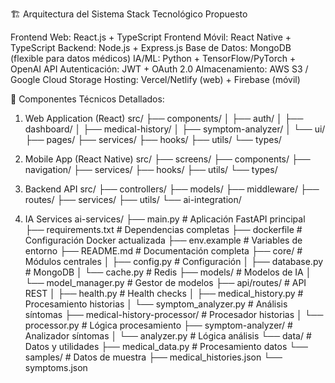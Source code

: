 🏗️ Arquitectura del Sistema
Stack Tecnológico Propuesto

Frontend Web: React.js + TypeScript
Frontend Móvil: React Native + TypeScript
Backend: Node.js + Express.js
Base de Datos: MongoDB (flexible para datos médicos)
IA/ML: Python + TensorFlow/PyTorch + OpenAI API
Autenticación: JWT + OAuth 2.0
Almacenamiento: AWS S3 / Google Cloud Storage
Hosting: Vercel/Netlify (web) + Firebase (móvil)

🔧 Componentes Técnicos Detallados:

1. Web Application (React)
src/
├── components/
│   ├── auth/
│   ├── dashboard/
│   ├── medical-history/
│   ├── symptom-analyzer/
│   └── ui/
├── pages/
├── services/
├── hooks/
├── utils/
└── types/

2. Mobile App (React Native)
src/
├── screens/
├── components/
├── navigation/
├── services/
├── hooks/
├── utils/
└── types/

3. Backend API
src/
├── controllers/
├── models/
├── middleware/
├── routes/
├── services/
├── utils/
└── ai-integration/

4. IA Services
ai-services/
├── main.py                          # Aplicación FastAPI principal
├── requirements.txt                 # Dependencias completas
├── dockerfile                       # Configuración Docker actualizada
├── env.example                      # Variables de entorno
├── README.md                        # Documentación completa
├── core/                           # Módulos centrales
│   ├── config.py                   # Configuración
│   ├── database.py                 # MongoDB
│   └── cache.py                    # Redis
├── models/                         # Modelos de IA
│   └── model_manager.py            # Gestor de modelos
├── api/routes/                     # API REST
│   ├── health.py                   # Health checks
│   ├── medical_history.py          # Procesamiento historias
│   └── symptom_analyzer.py         # Análisis síntomas
├── medical-history-processor/      # Procesador historias
│   └── processor.py                # Lógica procesamiento
├── symptom-analyzer/              # Analizador síntomas
│   └── analyzer.py                 # Lógica análisis
└── data/                          # Datos y utilidades
    ├── medical_data.py            # Procesamiento datos
    └── samples/                   # Datos de muestra
        ├── medical_histories.json
        └── symptoms.json
